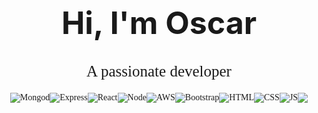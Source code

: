 <style>
  @import url('https://fonts.googleapis.com/css2?family=Lobster&display=swap');

	div {
		font-family: 'Lobster', cursive;
	}
	
	.center{
		display: flex;
		justify-content: center;
	}

	.box {
		font-size: 25px;

}
</style>

<h1 class="center" style="font-size: 50px">Hi, I'm Oscar</h1>

<div class="box center" style="margin-bottom:20px">A passionate developer</div> 

<div class="center">
	<img src="https://img.shields.io/badge/MongoDB-4EA94B?style=for-the-badge&logo=mongodb&logoColor=white" alt="Mongod">
	<img src="https://img.shields.io/badge/Express.js-000000?style=for-the-badge&logo=express&logoColor=white" alt="Express">
	<img src="https://img.shields.io/badge/React-20232A?style=for-the-badge&logo=react&logoColor=61DAFB" alt="React">
	<img src="https://img.shields.io/badge/Node.js-339933?style=for-the-badge&logo=nodedotjs&logoColor=white" alt="Node">
	<img src="https://img.shields.io/badge/Amazon_AWS-FF9900?style=for-the-badge&logo=amazonaws&logoColor=white" alt="AWS">
	<img src="https://img.shields.io/badge/Bootstrap-563D7C?style=for-the-badge&logo=bootstrap&logoColor=whi" alt="Bootstrap">
	<img src="https://img.shields.io/badge/HTML5-E34F26?style=for-the-badge&logo=html5&logoColor=white" alt="HTML">
	<img src="https://img.shields.io/badge/CSS3-1572B6?style=for-the-badge&logo=css3&logoColor=white" alt="CSS">
	<img src="https://img.shields.io/badge/JavaScript-323330?style=for-the-badge&logo=javascript&logoColor=F7DF1E" alt="JS">
	<img src="https://img.shields.io/badge/VSCode-0078D4?style=for-the-badge&logo=visual%20studio%20code&logoColor=white">
</div>